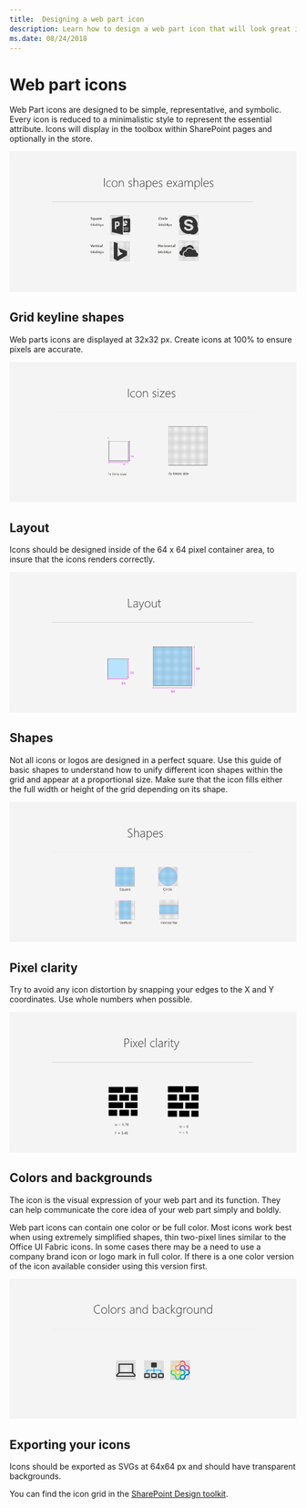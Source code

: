 ```yaml
---
title:  Designing a web part icon
description: Learn how to design a web part icon that will look great in SharePoint.
ms.date: 08/24/2018
---
```


# Web part icons

Web Part icons are designed to be simple, representative, and symbolic. Every icon is reduced to a minimalistic style to represent the essential attribute. Icons will display in the toolbox within SharePoint pages and optionally in the store.

![Icon examples](../images/01_Icons_examples.png)

## Grid keyline shapes

Web parts icons are displayed at 32x32 px. Create icons at 100% to ensure pixels are accurate. 

![Web part icon grid](../images/02_Icons_sizes.png)

## Layout

Icons should be designed inside of the 64 x 64 pixel container area, to insure that the icons renders correctly. 

![Example grid for web part icons at 64px](../images/03_Icons_Layout.png)

## Shapes

Not all icons or logos are designed in a perfect square. Use this guide of basic shapes to understand how to unify different icon shapes within the grid and appear at a proportional size. Make sure that the icon fills either the full width or height of the grid depending on its shape.

![Example of aligning icons that are differnt shapes within the grid](../images/04_Icons_shapes.png)


## Pixel clarity

Try to avoid any icon distortion by snapping your edges to the X and Y coordinates. Use whole numbers when possible. 

![Example of an icon that is not aligned to the pixel and one that is](../images/05_Icons_pixel_clarity.png)

## Colors and backgrounds

The icon is the visual expression of your web part and its function. They can help communicate the core idea of your web part simply and boldly.

Web part icons can contain one color or be full color. Most icons work best when using extremely simplified shapes, thin two-pixel lines similar to the Office UI Fabric icons. In some cases there may be a need to use a company brand icon or logo mark in full color. If there is a one color version of the icon available consider using this version first.

![One color, two color and full color icon examples](../images/06_Icons_colors.png)

## Exporting your icons

Icons should be exported as SVGs at 64x64 px and should have transparent backgrounds.

You can find the icon grid in the [SharePoint Design toolkit](https://developer.microsoft.com/en-us/fabric#/resources).

